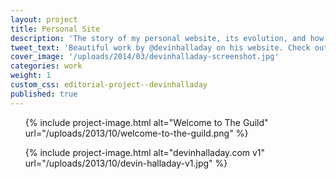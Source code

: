 ```yaml
---
layout: project
title: Personal Site
description: 'The story of my personal website, its evolution, and how it became an extension of my body and soul.'
tweet_text: 'Beautiful work by @devinhalladay on his website. Check out this case study: '
cover_image: '/uploads/2014/03/devinhalladay-screenshot.jpg'
categories: work
weight: 1
custom_css: editorial-project--devinhalladay
published: true
---
```


<ul class="small-block-grid-1 large-block-grid-2">
  {% include project-image.html alt="Welcome to The Guild" url="/uploads/2013/10/welcome-to-the-guild.png" %}

  {% include project-image.html alt="devinhalladay.com v1" url="/uploads/2013/10/devin-halladay-v1.jpg" %}
</ul>